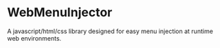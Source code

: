 # WebMenuInjector
A javascript/html/css library designed for easy menu injection at runtime web environments.
